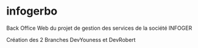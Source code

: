 # infogerbo
Back Office Web du projet de gestion des services de la société INFOGER

Création des 2 Branches DevYouness et DevRobert


